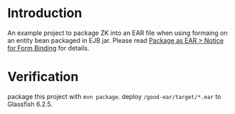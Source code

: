 # Introduction
An example project to package ZK into an EAR file when using formaing on an entity bean packaged in EJB jar. Please read [Package as EAR > Notice for Form Binding](https://www.zkoss.org/wiki/ZK_Developer%27s_Reference/Packaging_Applications#Notice_for_Form_Binding) for details.

# Verification
package this project with `mvn package`.
deploy `/good-ear/target/*.ear` to Glassfish 6.2.5.